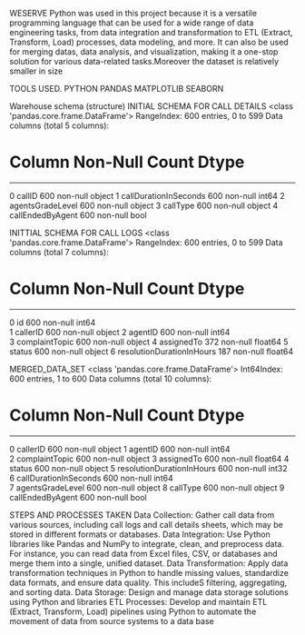 WESERVE
 Python was used in this project because it is a versatile programming language that can be used for a wide range of data engineering tasks, from data integration and transformation to ETL (Extract, Transform, Load) processes, data modeling, and more. It can also be used for merging datas, data analysis, and visualization, making it a one-stop solution for various data-related tasks.Moreover the dataset is relatively smaller in size

TOOLS USED.
PYTHON
PANDAS
MATPLOTLIB
SEABORN


Warehouse schema (structure) 
INITIAL SCHEMA FOR CALL DETAILS
<class 'pandas.core.frame.DataFrame'>
RangeIndex: 600 entries, 0 to 599
Data columns (total 5 columns):
 #   Column                 Non-Null Count  Dtype 
---  ------                 --------------  ----- 
 0   callID                 600 non-null    object
 1   callDurationInSeconds  600 non-null    int64 
 2   agentsGradeLevel       600 non-null    object
 3   callType               600 non-null    object
 4   callEndedByAgent       600 non-null    bool


 INITTIAL SCHEMA FOR CALL LOGS
 <class 'pandas.core.frame.DataFrame'>
RangeIndex: 600 entries, 0 to 599
Data columns (total 7 columns):
 #   Column                     Non-Null Count  Dtype  
---  ------                     --------------  -----  
 0   id                         600 non-null    int64  
 1   callerID                   600 non-null    object 
 2   agentID                    600 non-null    int64  
 3   complaintTopic             600 non-null    object 
 4   assignedTo                 372 non-null    float64
 5   status                     600 non-null    object 
 6   resolutionDurationInHours  187 non-null    float64



MERGED_DATA_SET
<class 'pandas.core.frame.DataFrame'>
Int64Index: 600 entries, 1 to 600
Data columns (total 10 columns):
 #   Column                     Non-Null Count  Dtype  
---  ------                     --------------  -----  
 0   callerID                   600 non-null    object 
 1   agentID                    600 non-null    int64  
 2   complaintTopic             600 non-null    object 
 3   assignedTo                 600 non-null    float64
 4   status                     600 non-null    object 
 5   resolutionDurationInHours  600 non-null    int32  
 6   callDurationInSeconds      600 non-null    int64  
 7   agentsGradeLevel           600 non-null    object 
 8   callType                   600 non-null    object 
 9   callEndedByAgent           600 non-null    bool 

STEPS AND PROCESSES TAKEN
Data Collection:
Gather call data from various sources, including call logs and call details sheets, which may be stored in different formats or databases.
Data Integration:
Use Python libraries like Pandas and NumPy to integrate, clean, and preprocess data. For instance, you can read data from Excel files, CSV, or databases and merge them into a single, unified dataset.
Data Transformation:
Apply data transformation techniques in Python to handle missing values, standardize data formats, and ensure data quality. This includeS filtering, aggregating, and sorting data.
Data Storage:
Design and manage data storage solutions using Python and libraries
ETL Processes:
Develop and maintain ETL (Extract, Transform, Load) pipelines using Python to automate the movement of data from source systems to a data base









